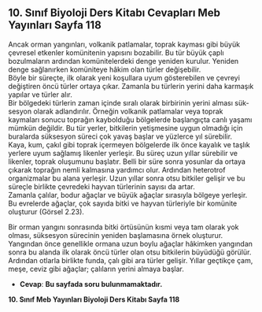 ## 10. Sınıf Biyoloji Ders Kitabı Cevapları Meb Yayınları Sayfa 118

Ancak orman yangınları, volkanik patlamalar, toprak kayması gibi büyük çevresel etkenler komünitenin yapısını bozabilir. Bu tür büyük çaplı bozulmaların ardından komünitelerdeki denge yeniden kurulur. Yeniden denge sağlanırken komüniteye hâkim olan türler değişebilir.  
 Böyle bir süreçte, ilk olarak yeni koşullara uyum gösterebilen ve çevreyi değiştiren öncü türler ortaya çıkar. Zamanla bu türlerin yerini daha karmaşık yapılar ve türler alır.  
 Bir bölgedeki türlerin zaman içinde sıralı olarak birbirinin yerini alması sük- sesyon olarak adlandırılır. Örneğin volkanik patlamalar veya toprak kaymaları sonucu toprağın kaybolduğu bölgelerde başlangıçta canlı yaşamı mümkün değildir. Bu tür yerler, bitkilerin yetişmesine uygun olmadığı için buralarda süksesyon süreci çok yavaş başlar ve yüzlerce yıl sürebilir.  
 Kaya, kum, çakıl gibi toprak içermeyen bölgelerde ilk önce kayalık ve taşlık yerlere uyum sağlamış likenler yerleşir. Bu süreç uzun yıllar sürebilir ve likenler, toprak oluşumunu başlatır. Belli bir süre sonra yosunlar da ortaya çıkarak toprağın nemli kalmasına yardımcı olur. Ardından heterotrof organizmalar bu alana yerleşir. Uzun yıllar sonra otsu bitkiler gelişir ve bu süreçle birlikte çevredeki hayvan türlerinin sayısı da artar.  
 Zamanla çalılar, bodur ağaçlar ve büyük ağaçlar sırasıyla bölgeye yerleşir. Bu evrelerde ağaçlar, çok sayıda bitki ve hayvan türleriyle bir komünite oluşturur (Görsel 2.23).

Bir orman yangını sonrasında bitki örtüsünün kısmi veya tam olarak yok olması, süksesyon sürecinin yeniden başlamasına örnek oluşturur. Yangından önce genellikle ormana uzun boylu ağaçlar hâkimken yangından sonra bu alanda ilk olarak öncü türler olan otsu bitkilerin büyüdüğü görülür. Ardından otlarla birlikte funda, çalı gibi ara türler gelişir. Yıllar geçtikçe çam, meşe, ceviz gibi ağaçlar; çalıların yerini almaya başlar.

* **Cevap**: **Bu sayfada soru bulunmamaktadır.**

**10. Sınıf Meb Yayınları Biyoloji Ders Kitabı Sayfa 118**